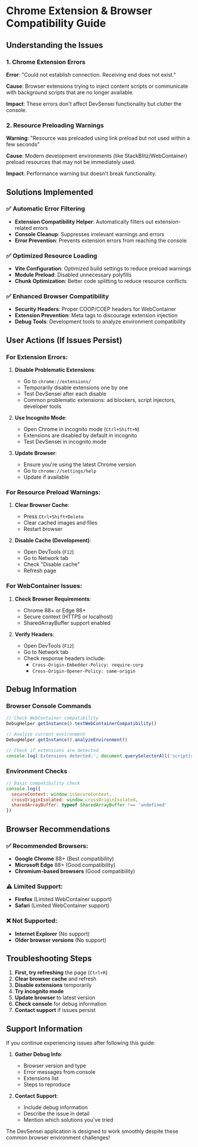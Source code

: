 # Chrome Extension & Browser Compatibility Guide

## Understanding the Issues

### 1. Chrome Extension Errors
**Error**: "Could not establish connection. Receiving end does not exist."

**Cause**: Browser extensions trying to inject content scripts or communicate with background scripts that are no longer available.

**Impact**: These errors don't affect DevSensei functionality but clutter the console.

### 2. Resource Preloading Warnings
**Warning**: "Resource was preloaded using link preload but not used within a few seconds"

**Cause**: Modern development environments (like StackBlitz/WebContainer) preload resources that may not be immediately used.

**Impact**: Performance warning but doesn't break functionality.

## Solutions Implemented

### ✅ Automatic Error Filtering
- **Extension Compatibility Helper**: Automatically filters out extension-related errors
- **Console Cleanup**: Suppresses irrelevant warnings and errors
- **Error Prevention**: Prevents extension errors from reaching the console

### ✅ Optimized Resource Loading
- **Vite Configuration**: Optimized build settings to reduce preload warnings
- **Module Preload**: Disabled unnecessary polyfills
- **Chunk Optimization**: Better code splitting to reduce resource conflicts

### ✅ Enhanced Browser Compatibility
- **Security Headers**: Proper COOP/COEP headers for WebContainer
- **Extension Prevention**: Meta tags to discourage extension injection
- **Debug Tools**: Development tools to analyze environment compatibility

## User Actions (If Issues Persist)

### For Extension Errors:
1. **Disable Problematic Extensions**:
   - Go to `chrome://extensions/`
   - Temporarily disable extensions one by one
   - Test DevSensei after each disable
   - Common problematic extensions: ad blockers, script injectors, developer tools

2. **Use Incognito Mode**:
   - Open Chrome in incognito mode (`Ctrl+Shift+N`)
   - Extensions are disabled by default in incognito
   - Test DevSensei in incognito mode

3. **Update Browser**:
   - Ensure you're using the latest Chrome version
   - Go to `chrome://settings/help`
   - Update if available

### For Resource Preload Warnings:
1. **Clear Browser Cache**:
   - Press `Ctrl+Shift+Delete`
   - Clear cached images and files
   - Restart browser

2. **Disable Cache (Development)**:
   - Open DevTools (`F12`)
   - Go to Network tab
   - Check "Disable cache"
   - Refresh page

### For WebContainer Issues:
1. **Check Browser Requirements**:
   - Chrome 88+ or Edge 88+
   - Secure context (HTTPS or localhost)
   - SharedArrayBuffer support enabled

2. **Verify Headers**:
   - Open DevTools (`F12`)
   - Go to Network tab
   - Check response headers include:
     - `Cross-Origin-Embedder-Policy: require-corp`
     - `Cross-Origin-Opener-Policy: same-origin`

## Debug Information

### Browser Console Commands
```javascript
// Check WebContainer compatibility
DebugHelper.getInstance().testWebContainerCompatibility()

// Analyze current environment
DebugHelper.getInstance().analyzeEnvironment()

// Check if extensions are detected
console.log('Extensions detected:', document.querySelectorAll('script[src*="extension"]').length)
```

### Environment Checks
```javascript
// Basic compatibility check
console.log({
  secureContext: window.isSecureContext,
  crossOriginIsolated: window.crossOriginIsolated,
  sharedArrayBuffer: typeof SharedArrayBuffer !== 'undefined'
})
```

## Browser Recommendations

### ✅ Recommended Browsers:
- **Google Chrome** 88+ (Best compatibility)
- **Microsoft Edge** 88+ (Good compatibility)
- **Chromium-based browsers** (Good compatibility)

### ⚠️ Limited Support:
- **Firefox** (Limited WebContainer support)
- **Safari** (Limited WebContainer support)

### ❌ Not Supported:
- **Internet Explorer** (No support)
- **Older browser versions** (No support)

## Troubleshooting Steps

1. **First, try refreshing** the page (`Ctrl+R`)
2. **Clear browser cache** and refresh
3. **Disable extensions** temporarily
4. **Try incognito mode**
5. **Update browser** to latest version
6. **Check console** for debug information
7. **Contact support** if issues persist

## Support Information

If you continue experiencing issues after following this guide:

1. **Gather Debug Info**:
   - Browser version and type
   - Error messages from console
   - Extensions list
   - Steps to reproduce

2. **Contact Support**:
   - Include debug information
   - Describe the issue in detail
   - Mention which solutions you've tried

The DevSensei application is designed to work smoothly despite these common browser environment challenges!

